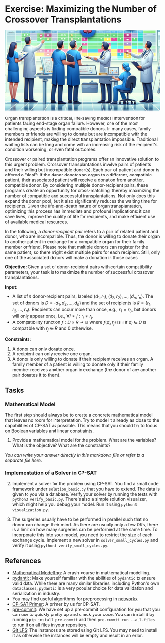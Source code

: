# Exercise: Maximizing the Number of Crossover Transplantations

![Symbol Image](./.assets/dalle-transpl.png)

Organ transplantation is a critical, life-saving medical intervention for
patients facing end-stage organ failure. However, one of the most challenging
aspects is finding compatible donors. In many cases, family members or friends
are willing to donate but are incompatible with the intended recipient, making
the direct transplantation impossible. Traditional waiting lists can be long and
come with an increasing risk of the recipient's condition worsening, or even
fatal outcomes.

Crossover or paired transplantation programs offer an innovative solution to
this urgent problem. Crossover transplantations involve pairs of patients and
their willing but incompatible donor(s). Each pair of patient and donor is
offered a "deal": If the donor donates an organ to a different, compatible
patient, their associated patient will receive a donation from another,
compatible donor. By considering multiple donor-recipient pairs, these programs
create an opportunity for cross-matching, thereby maximizing the number of
compatible and successful transplantations. Not only does this expand the donor
pool, but it also significantly reduces the waiting time for recipients. Given
the life-and-death nature of organ transplantation, optimizing this process has
immediate and profound implications: it can save lives, improve the quality of
life for recipients, and make efficient use of available medical resources.

In the following, a _donor-recipient pair_ refers to a pair of related patient
and donor, who are incompatible. Thus, the donor is willing to donate their
organ to another patient in exchange for a compatible organ for their family
member or friend. Please note that multiple donors can register for the same
patient, so there might exist multiple pairs for each recipient. Still, only one
of the associated donors will make a donation in those cases.

**Objective:** Given a set of donor-recipient pairs with certain compatibility
parameters, your task is to maximize the number of successful crossover
transplantations.

**Input:**

- A list of $n$ donor-recipient pairs, labeled
  $(d_1, r_1), (d_2, r_2), \ldots, (d_n, r_n)$. The set of donors is
  $D = \{d_1, d_2, \ldots, d_n\}$ and the set of recipients is
  $R = \{r_1, r_2, \ldots, r_n\}$. Recpients can occur more than once, e.g.,
  $r_1=r_3$, but donors will only appear once, i.e.,
  $\forall i\not= j: r_i\not=r_j$.
- A compatibility function $f: D\times R \rightarrow \mathbb{B}$ where
  $f(d_i, r_j)$ is 1 if $d_i\in D$ is compatible with $r_j\in R$ and 0
  otherwise.

**Constraints:**

1. A donor can only donate once.
2. A recipient can only receive one organ.
3. A donor is only willing to donate if their recipient receives an organ. A
   family member of a patient is willing to donate only if their family member
   receives another organ in exchange (the donor of any another pair donates it
   to them).

## Tasks

### Mathematical Model

The first step should always be to create a concrete mathematical model that
leaves no room for interpretation. Try to model it already as close to the
capabilities of CP-SAT as possible. This means that you should try to focus on
Boolean variables and linear constraints.

1. Provide a mathematical model for the problem. What are the variables? What is
   the objective? What are the constraints?

_You can write your answer directly in this markdown file or refer to a separate
file here._

<!-- ADD YOUR ANSWER HERE -->

### Implementation of a Solver in CP-SAT

2. Implement a solver for the problem using CP-SAT. You find a small code
   framework under `solution_basic.py` that you have to extend. The data is
   given to you via a database. Verify your solver by running the tests with
   `python3 verify_basic.py`. There's also a simple solution visualizer, which
   might help you debug your model. Run it using `python3 visualization.py`.

3. The surgeries usually have to be performed in parallel such that no donor can
   change their mind. As there are usually only a few ORs, there is a limit on
   how many surgeries can be performed at the same time. To incorporate this
   into your model, you need to restrict the size of each exchange cycle.
   Implement a new solver in `solver_small_cycles.py` and verify it using
   `python3 verify_small_cycles.py`.

## References

- [Mathematical Modelling](https://www.gurobi.com/resources/math-programming-modeling-basics/):
  A crash-course in mathematical modelling.
- [pydantic](https://docs.pydantic.dev/latest/): Make yourself familiar with the
  abilities of `pydantic` to ensure valid data. While there are many similar
  libraries, including Python's own `dataclasses`, `pydantic` is a very popular
  choice for data validation and serialization in industry.
- You may find useful algorithms for preprocessing in
  [networkx](https://networkx.org/documentation/stable/reference/algorithms/index.html).
- [CP-SAT Primer](https://github.com/d-krupke/cpsat-primer): A primer by us for
  CP-SAT.
- [pre-commit](https://pre-commit.com/): We have set up a pre-commit
  configuration for you that you can use to quickly pretty up and check your
  code. You can install it by running `pip install pre-commit` and then
  `pre-commit run --all-files` to run it on all files in your repository.
- [Git LFS](https://git-lfs.com/): The instances are stored using Git LFS. You
  may need to install it as otherwise the instances will be empty and result in
  an error.
